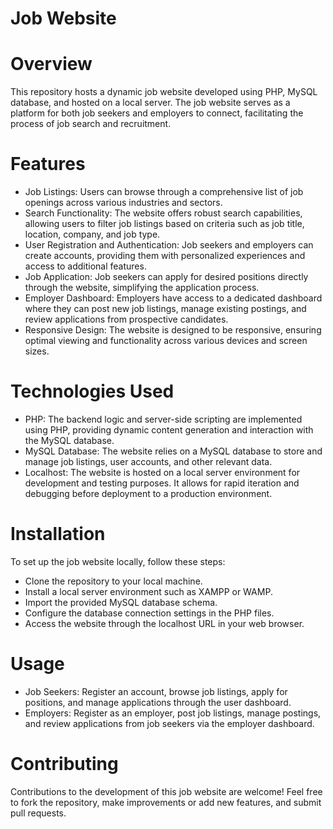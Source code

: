 # Job Website
# Overview
This repository hosts a dynamic job website developed using PHP, MySQL database, and hosted on a local server. The job website serves as a platform for both job seekers and employers to connect, facilitating the process of job search and recruitment.

# Features
- Job Listings: Users can browse through a comprehensive list of job openings across various industries and sectors.<br>
- Search Functionality: The website offers robust search capabilities, allowing users to filter job listings based on criteria such as job title, location, company, and job type.<br>
- User Registration and Authentication: Job seekers and employers can create accounts, providing them with personalized experiences and access to additional features.
- Job Application: Job seekers can apply for desired positions directly through the website, simplifying the application process.<br>
- Employer Dashboard: Employers have access to a dedicated dashboard where they can post new job listings, manage existing postings, and review applications from prospective candidates.
- Responsive Design: The website is designed to be responsive, ensuring optimal viewing and functionality across various devices and screen sizes.<br>
# Technologies Used
- PHP: The backend logic and server-side scripting are implemented using PHP, providing dynamic content generation and interaction with the MySQL database.<br>
- MySQL Database: The website relies on a MySQL database to store and manage job listings, user accounts, and other relevant data.<br>
- Localhost: The website is hosted on a local server environment for development and testing purposes. It allows for rapid iteration and debugging before deployment to a production environment.<br>
# Installation
To set up the job website locally, follow these steps:

- Clone the repository to your local machine.
- Install a local server environment such as XAMPP or WAMP.
- Import the provided MySQL database schema.
- Configure the database connection settings in the PHP files.
- Access the website through the localhost URL in your web browser.
# Usage
- Job Seekers: Register an account, browse job listings, apply for positions, and manage applications through the user dashboard.<br>
- Employers: Register as an employer, post job listings, manage postings, and review applications from job seekers via the employer dashboard.
# Contributing
Contributions to the development of this job website are welcome! Feel free to fork the repository, make improvements or add new features, and submit pull requests.
